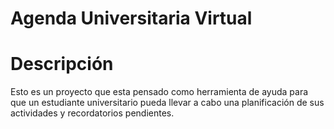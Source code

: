 # Agenda Universitaria Virtual
# Descripción
Esto es un proyecto que esta pensado como herramienta de ayuda para que un estudiante universitario pueda llevar a cabo una planificación de sus actividades y recordatorios pendientes.
